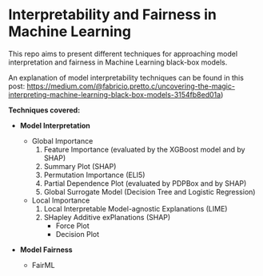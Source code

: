# Interpretability and Fairness in Machine Learning

This repo aims to present different techniques for approaching model interpretation and fairness in Machine Learning black-box models.

An explanation of model interpretability techniques can be found in this post: https://medium.com/@fabricio.pretto.c/uncovering-the-magic-interpreting-machine-learning-black-box-models-3154fb8ed01a)

**Techniques covered:**
- **Model Interpretation**
  - Global Importance
    1. Feature Importance (evaluated by the XGBoost model and by SHAP)
    2. Summary Plot (SHAP)
    3. Permutation Importance (ELI5)
    4. Partial Dependence Plot (evaluated by PDPBox and by SHAP)
    5. Global Surrogate Model (Decision Tree and Logistic Regression)
  - Local Importance
    1. Local Interpretable Model-agnostic Explanations (LIME)
    2. SHapley Additive exPlanations (SHAP)
        - Force Plot
        - Decision Plot

- **Model Fairness**
  - FairML

